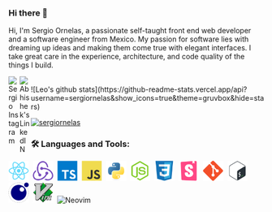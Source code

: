 ### Hi there 👋
<p>Hi, I'm Sergio Ornelas, a passionate self-taught front end web developer and a software engineer from Mexico. My passion for software lies with dreaming up ideas and making them come true with elegant interfaces. I take great care in the experience, architecture, and code quality of the things I build.</p>

<a href="https://www.instagram.com/serch.ornelas/">
  <img align="left" alt="Sergio Instagram" width="22px" src="https://raw.githubusercontent.com/hussainweb/hussainweb/main/icons/instagram.png" />
</a>
<a href="https://www.linkedin.com/in/sergio-ornelas-26b361190/">
  <img align="left" alt="Abhishek's LinkedIN" width="22px" src="https://raw.githubusercontent.com/peterthehan/peterthehan/master/assets/linkedin.svg" />
</a>
<br>
![Leo's github stats](https://github-readme-stats.vercel.app/api?username=sergiornelas&show_icons=true&theme=gruvbox&hide=stars)

<p align="left"> <a href="https://github.com/ryo-ma/github-profile-trophy"><img src="https://github-profile-trophy.vercel.app/?username=sergiornelas&theme=gruvbox&column=7" alt="sergiornelas" /></a> </p>

### 🛠️ Languages and Tools:
<div>
<img src="https://github.com/devicons/devicon/blob/master/icons/react/react-original.svg" title="React" alt="React" width="40" height="40"/>&nbsp;
<img src="https://github.com/devicons/devicon/blob/master/icons/redux/redux-original.svg" title="Redux" alt="Redux" width="40" height="40"/>&nbsp;
<img src="https://github.com/devicons/devicon/blob/master/icons/typescript/typescript-original.svg" title="Typescript" alt="Typescript" width="40" height="40"/>&nbsp;
<img src="https://github.com/devicons/devicon/blob/master/icons/javascript/javascript-original.svg" title="Javascript" alt="Javascript" width="40" height="40"/>&nbsp;
<img src="https://github.com/devicons/devicon/blob/master/icons/python/python-original.svg" title="Python" alt="Python" width="40" height="40"/>&nbsp;
<img src="https://github.com/devicons/devicon/blob/master/icons/nodejs/nodejs-original.svg" title="Node" alt="Node" width="40" height="40"/>&nbsp;
<img src="https://github.com/devicons/devicon/blob/master/icons/css3/css3-original.svg" title="CSS" alt="CSS" width="40" height="40"/>&nbsp;
<img src="https://github.com/devicons/devicon/blob/master/icons/storybook/storybook-original.svg" title="CSS" alt="CSS" width="40" height="40"/>&nbsp;
<img src="https://github.com/devicons/devicon/blob/master/icons/git/git-original.svg" title="Git" alt="Git" width="40" height="40"/>&nbsp;
<img src="https://github.com/devicons/devicon/blob/master/icons/bash/bash-original.svg" title="Bash" alt="Bash" width="40" height="40"/>&nbsp;
<img src="https://github.com/devicons/devicon/blob/master/icons/lua/lua-original.svg" title="Lua" alt="Lua" width="40" height="40"/>&nbsp;
<img src="https://github.com/devicons/devicon/blob/master/icons/vim/vim-original.svg" title="Vim" alt="Vim" width="40" height="40"/>&nbsp;
<img src="https://upload.wikimedia.org/wikipedia/commons/4/4f/Neovim-logo.svg" title="Neovim" alt="Neovim" width="130" height="40"/>&nbsp;
</div>
